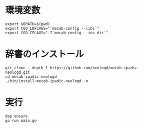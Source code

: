 # 環境変数
```
export GOPATH=$(pwd)
export CGO_LDFLAGS="`mecab-config --libs`"
export CGO_CFLAGS="-I`mecab-config --inc-dir`"
```

# 辞書のインストール
```
git clone --depth 1 https://github.com/neologd/mecab-ipadic-neologd.git
cd mecab-ipadic-neologd
./bin/install-mecab-ipadic-neologd -n
```

# 実行
```
dep ensure
go run main.go
```
